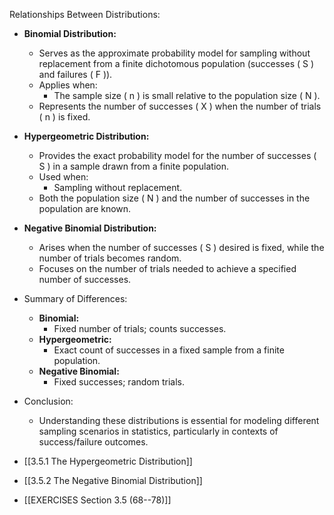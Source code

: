 Relationships Between Distributions:
- **Binomial Distribution:**
	- Serves as the approximate probability model for sampling without replacement from a finite dichotomous population (successes \( S \) and failures \( F \)).
    - Applies when:
		- The sample size \( n \) is small relative to the population size \( N \).
    - Represents the number of successes \( X \) when the number of trials \( n \) is fixed.
- **Hypergeometric Distribution:**
    - Provides the exact probability model for the number of successes \( S \) in a sample drawn from a finite population.
    - Used when:
		- Sampling without replacement.
	- Both the population size \( N \) and the number of successes in the population are known.
- **Negative Binomial Distribution:**
    - Arises when the number of successes \( S \) desired is fixed, while the number of trials becomes random.
    - Focuses on the number of trials needed to achieve a specified number of successes.
- Summary of Differences:
	- **Binomial:**
	    - Fixed number of trials; counts successes.
	- **Hypergeometric:**
	    - Exact count of successes in a fixed sample from a finite population.
	- **Negative Binomial:**
	    - Fixed successes; random trials.
- Conclusion:
	- Understanding these distributions is essential for modeling different sampling scenarios in statistics, particularly in contexts of success/failure outcomes.

- [[3.5.1 The Hypergeometric Distribution]]
- [[3.5.2 The Negative Binomial Distribution]]
- [[EXERCISES Section 3.5 (68--78)]]